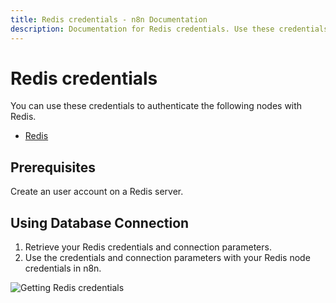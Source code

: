 ```yaml
---
title: Redis credentials - n8n Documentation
description: Documentation for Redis credentials. Use these credentials to authenticate Redis in n8n, a workflow automation platform.
---
```


# Redis credentials

You can use these credentials to authenticate the following nodes with Redis.

- [Redis](/integrations/builtin/app-nodes/n8n-nodes-base.redis/)

## Prerequisites

Create an user account on a Redis server. 

## Using Database Connection

1. Retrieve your Redis credentials and connection parameters.
2. Use the credentials and connection parameters with your Redis node credentials in n8n.

![Getting Redis credentials](/_images/integrations/builtin/credentials/redis/using-database-connection.gif)

